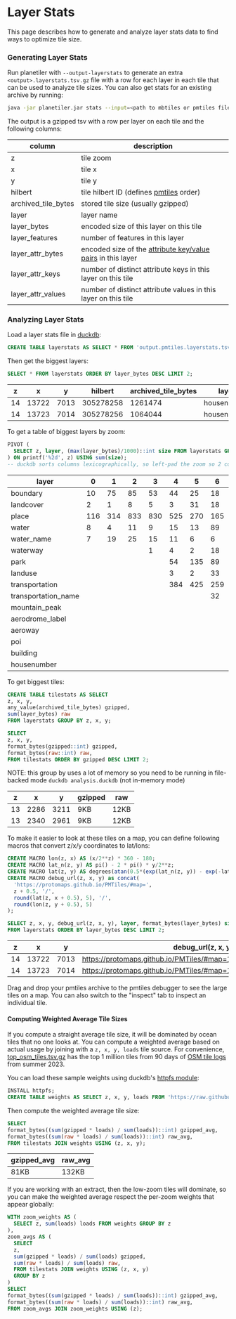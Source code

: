 Layer Stats
===========

This page describes how to generate and analyze layer stats data to find ways to optimize tile size.

### Generating Layer Stats

Run planetiler with `--output-layerstats` to generate an extra `<output>.layerstats.tsv.gz` file with a row for each
layer in each tile that can be used to analyze tile sizes. You can also get stats for an existing archive by running:

```bash
java -jar planetiler.jar stats --input=<path to mbtiles or pmtiles file> --output=layerstats.tsv.gz
```

The output is a gzipped tsv with a row per layer on each tile and the following columns:

|       column        |                                                                   description                                                                   |
|---------------------|-------------------------------------------------------------------------------------------------------------------------------------------------|
| z                   | tile zoom                                                                                                                                       |
| x                   | tile x                                                                                                                                          |
| y                   | tile y                                                                                                                                          |
| hilbert             | tile hilbert ID (defines [pmtiles](https://protomaps.com/docs/pmtiles) order)                                                                   |
| archived_tile_bytes | stored tile size (usually gzipped)                                                                                                              |
| layer               | layer name                                                                                                                                      |
| layer_bytes         | encoded size of this layer on this tile                                                                                                         |
| layer_features      | number of features in this layer                                                                                                                |
| layer_attr_bytes    | encoded size of the [attribute key/value pairs](https://github.com/mapbox/vector-tile-spec/tree/master/2.1#44-feature-attributes) in this layer |
| layer_attr_keys     | number of distinct attribute keys in this layer on this tile                                                                                    |
| layer_attr_values   | number of distinct attribute values in this layer on this tile                                                                                  |

### Analyzing Layer Stats

Load a layer stats file in [duckdb](https://duckdb.org/):

```sql
CREATE TABLE layerstats AS SELECT * FROM 'output.pmtiles.layerstats.tsv.gz';
```

Then get the biggest layers:

```sql
SELECT * FROM layerstats ORDER BY layer_bytes DESC LIMIT 2;
```

| z  |   x   |  y   |  hilbert  | archived_tile_bytes |    layer    | layer_bytes | layer_features | layer_attr_bytes | layer_attr_keys | layer_attr_values |
|----|-------|------|-----------|---------------------|-------------|-------------|----------------|------------------|-----------------|-------------------|
| 14 | 13722 | 7013 | 305278258 | 1261474             | housenumber | 2412464     | 108384         | 30764            | 1               | 3021              |
| 14 | 13723 | 7014 | 305278256 | 1064044             | housenumber | 1848990     | 83038          | 26022            | 1               | 2542              |

To get a table of biggest layers by zoom:

```sql
PIVOT (
  SELECT z, layer, (max(layer_bytes)/1000)::int size FROM layerstats GROUP BY z, layer ORDER BY z ASC
) ON printf('%2d', z) USING sum(size);
-- duckdb sorts columns lexicographically, so left-pad the zoom so 2 comes before 10
```

|        layer        |  0  |  1  |  2  |  3  |  4  |  5  |  6  |  7  |  8  |  9  | 10  | 11  | 12  | 13  |  14  |
|---------------------|-----|-----|-----|-----|-----|-----|-----|-----|-----|-----|-----|-----|-----|-----|------|
| boundary            | 10  | 75  | 85  | 53  | 44  | 25  | 18  | 15  | 15  | 29  | 24  | 18  | 32  | 18  | 10   |
| landcover           | 2   | 1   | 8   | 5   | 3   | 31  | 18  | 584 | 599 | 435 | 294 | 175 | 166 | 111 | 334  |
| place               | 116 | 314 | 833 | 830 | 525 | 270 | 165 | 80  | 51  | 54  | 63  | 70  | 50  | 122 | 221  |
| water               | 8   | 4   | 11  | 9   | 15  | 13  | 89  | 114 | 126 | 109 | 133 | 94  | 167 | 116 | 91   |
| water_name          | 7   | 19  | 25  | 15  | 11  | 6   | 6   | 4   | 3   | 6   | 5   | 4   | 4   | 4   | 29   |
| waterway            |     |     |     | 1   | 4   | 2   | 18  | 13  | 10  | 28  | 20  | 16  | 60  | 66  | 73   |
| park                |     |     |     |     | 54  | 135 | 89  | 76  | 72  | 82  | 90  | 56  | 48  | 19  | 50   |
| landuse             |     |     |     |     | 3   | 2   | 33  | 67  | 95  | 107 | 177 | 132 | 66  | 313 | 109  |
| transportation      |     |     |     |     | 384 | 425 | 259 | 240 | 287 | 284 | 165 | 95  | 313 | 187 | 133  |
| transportation_name |     |     |     |     |     |     | 32  | 20  | 18  | 13  | 30  | 18  | 65  | 59  | 169  |
| mountain_peak       |     |     |     |     |     |     |     | 13  | 13  | 12  | 15  | 12  | 12  | 317 | 235  |
| aerodrome_label     |     |     |     |     |     |     |     |     | 5   | 4   | 5   | 4   | 4   | 4   | 4    |
| aeroway             |     |     |     |     |     |     |     |     |     |     | 16  | 26  | 35  | 31  | 18   |
| poi                 |     |     |     |     |     |     |     |     |     |     |     |     | 35  | 18  | 811  |
| building            |     |     |     |     |     |     |     |     |     |     |     |     |     | 94  | 1761 |
| housenumber         |     |     |     |     |     |     |     |     |     |     |     |     |     |     | 2412 |

To get biggest tiles:

```sql
CREATE TABLE tilestats AS SELECT
z, x, y,
any_value(archived_tile_bytes) gzipped,
sum(layer_bytes) raw
FROM layerstats GROUP BY z, x, y;

SELECT
z, x, y,
format_bytes(gzipped::int) gzipped,
format_bytes(raw::int) raw,
FROM tilestats ORDER BY gzipped DESC LIMIT 2;
```

NOTE: this group by uses a lot of memory so you need to be running in file-backed
mode `duckdb analysis.duckdb` (not in-memory mode)

| z  |  x   |  y   | gzipped | raw  |
|----|------|------|---------|------|
| 13 | 2286 | 3211 | 9KB     | 12KB |
| 13 | 2340 | 2961 | 9KB     | 12KB |

To make it easier to look at these tiles on a map, you can define following macros that convert z/x/y coordinates to
lat/lons:

```sql
CREATE MACRO lon(z, x) AS (x/2**z) * 360 - 180;
CREATE MACRO lat_n(z, y) AS pi() - 2 * pi() * y/2**z;
CREATE MACRO lat(z, y) AS degrees(atan(0.5*(exp(lat_n(z, y)) - exp(-lat_n(z, y)))));
CREATE MACRO debug_url(z, x, y) as concat(
  'https://protomaps.github.io/PMTiles/#map=',
  z + 0.5, '/',
  round(lat(z, x + 0.5), 5), '/',
  round(lon(z, y + 0.5), 5)
);

SELECT z, x, y, debug_url(z, x, y), layer, format_bytes(layer_bytes) size
FROM layerstats ORDER BY layer_bytes DESC LIMIT 2;
```

| z  |   x   |  y   |                        debug_url(z, x, y)                         |    layer    | size  |
|----|-------|------|-------------------------------------------------------------------|-------------|-------|
| 14 | 13722 | 7013 | https://protomaps.github.io/PMTiles/#map=14.5/-76.32335/-25.89478 | housenumber | 2.4MB |
| 14 | 13723 | 7014 | https://protomaps.github.io/PMTiles/#map=14.5/-76.32855/-25.8728  | housenumber | 1.8MB |

Drag and drop your pmtiles archive to the pmtiles debugger to see the large tiles on a map. You can also switch to the
"inspect" tab to inspect an individual tile.

#### Computing Weighted Average Tile Sizes

If you compute a straight average tile size, it will be dominated by ocean tiles that no one looks at. You can compute a
weighted average based on actual usage by joining with a `z, x, y, loads` tile source. For
convenience, [top_osm_tiles.tsv.gz](top_osm_tiles.tsv.gz) has the top 1 million tiles from 90 days
of [OSM tile logs](https://planet.openstreetmap.org/tile_logs/) from summer 2023.

You can load these sample weights using duckdb's [httpfs module](https://duckdb.org/docs/extensions/httpfs.html):

```sql
INSTALL httpfs;
CREATE TABLE weights AS SELECT z, x, y, loads FROM 'https://raw.githubusercontent.com/onthegomap/planetiler/main/layerstats/top_osm_tiles.tsv.gz';
```

Then compute the weighted average tile size:

```sql
SELECT
format_bytes((sum(gzipped * loads) / sum(loads))::int) gzipped_avg,
format_bytes((sum(raw * loads) / sum(loads))::int) raw_avg,
FROM tilestats JOIN weights USING (z, x, y);
```

| gzipped_avg | raw_avg |
|-------------|---------|
| 81KB        | 132KB   |

If you are working with an extract, then the low-zoom tiles will dominate, so you can make the weighted average respect
the per-zoom weights that appear globally:

```sql
WITH zoom_weights AS (
  SELECT z, sum(loads) loads FROM weights GROUP BY z
),
zoom_avgs AS (
  SELECT
  z,
  sum(gzipped * loads) / sum(loads) gzipped,
  sum(raw * loads) / sum(loads) raw,
  FROM tilestats JOIN weights USING (z, x, y)
  GROUP BY z
)
SELECT
format_bytes((sum(gzipped * loads) / sum(loads))::int) gzipped_avg,
format_bytes((sum(raw * loads) / sum(loads))::int) raw_avg,
FROM zoom_avgs JOIN zoom_weights USING (z);
```

